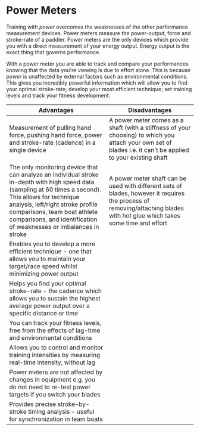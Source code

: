 # Power Meters

Training with _power_ overcomes the weaknesses of the other performance measurement devices. Power meters measure the power-output, force and stroke-rate of a paddler. Power meters are the only devices which provide you with a direct measurement of your energy output. Energy output is the exact thing that governs performance.

With a power meter you are able to track and compare your performances knowing that the data you're viewing is due to effort alone. This is because _power_ is unaffected by external factors such as environmental conditions. This gives you incredibly powerful information which will allow you to find your optimal stroke-rate; develop your most efficient technique; set training levels and track your fitness development.

| Advantages | Disadvantages |
| -- | -- |
| Measurement of pulling hand force, pushing hand force, power and stroke-rate (cadence) in a single device | A power meter comes as a shaft (with a stiffness of your choosing) to which you attach your own set of blades i.e. it can't be applied to your existing shaft |
| The only monitoring device that can analyze an individual stroke in-depth with high speed data (sampling at 60 times a second). This allows for technique analysis, left/right stroke profile comparisons, team boat athlete comparisons, and identification of weaknesses or imbalances in stroke | A power meter shaft can be used with different sets of blades, however it requires the process of removing/attaching blades with hot glue which takes some time and effort |
| Enables you to develop a more efficient technique - one that allows you to maintain your target/race speed whilst minimizing power output ||
| Helps you find your optimal stroke-rate - the cadence which allows you to sustain the highest average power output over a specific distance or time ||
| You can track your fitness levels, free from the effects of lag-time and environmental conditions ||
| Allows you to control and monitor training intensities by measuring real-time intensity, without lag ||
| Power meters are not affected by changes in equipment e.g. you do not need to re-test power targets if you switch your blades ||
| Provides precise stroke-by-stroke timing analysis - useful for synchronization in team boats ||